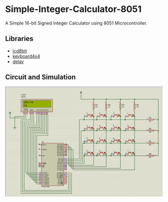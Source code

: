 # Simple-Integer-Calculator-8051
A Simple 16-bit Signed Integer Calculator using 8051 Microcontroller.
## Libraries
* [lcd8bit](/Libraries/lcd8bit)
* [keyboard4x4](/Libraries/keyboard4x4)
* [delay](/Libraries/delay)
## Circuit and Simulation
![Circuit Diagram](/Images/calculator8051.jpg)
